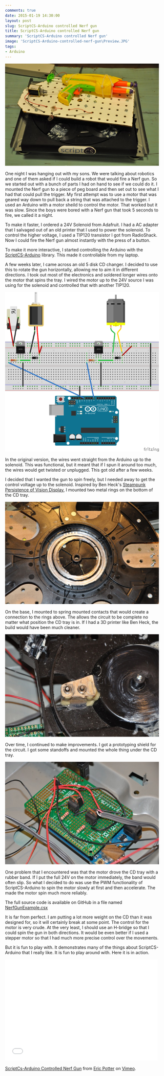 ```yaml
---
comments: true
date: 2015-01-19 14:30:00
layout: post
slug: ScriptCS-Arduino controlled Nerf gun
title: ScriptCS-Arduino controlled Nerf gun
summary: 'ScriptCS-Arduino controlled Nerf gun'
image: 'ScriptCS-Arduino-controlled-nerf-gun\Preview.JPG'
tags:
- Arduino
---
```


[![](/img/posts/ScriptCS-Arduino-controlled-nerf-gun/Top.JPG)](/img/posts/ScriptCS-Arduino-controlled-nerf-gun/Top.JPG)

One night I was hanging out with my sons. We were talking about robotics and one of them asked if I could build a robot that would fire a Nerf gun. So we started out with a bunch of parts I had on hand to see if we could do it. I mounted the Nerf gun to a piece of peg board and then set out to see what I had that could pull the trigger. My first attempt was to use a motor that was geared way down to pull back a string that was attached to the trigger. I used an Arduino with a motor sheild to control the motor. That worked but it was slow. Since the boys were bored with a Nerf gun that took 5 seconds to fire, we called it a night.

To make it faster, I ordered a 24V Solenoid from Adafruit. I had a AC adapter that I salvaged out of an old printer that I used to power the solenoid. To control the higher voltage, I used a TIP120 transistor I got from RadioShack. Now I could fire the Nerf gun almost instantly with the press of a button.

To make it more interactive, I started controlling the Arduino with the [ScriptCS-Arduino](http://www.humbletoolsmith.com/2014/04/04/Getting-Started-With-ScriptCS-Arduino/) library. This made it controllable from my laptop.

A few weeks later, I came across an old 5 disk CD changer. I decided to use this to rotate the gun horizontally, allowing me to aim it in different directions. I took out most of the electronics and soldered longer wires onto the motor that spins the tray. I wired the motor up to the 24V source I was using for the solenoid and controlled that with another TIP120.

[![](/img/posts/ScriptCS-Arduino-controlled-nerf-gun/Circuit.png)](/img/posts/ScriptCS-Arduino-controlled-nerf-gun/Circuit.png)

In the original version, the wires went straight from the Arduino up to the solenoid. This was functional, but it meant that if I spun it around too much, the wires would get twisted or unplugged. This got old after a few weeks.

I decided that I wanted the gun to spin freely, but I needed away to get the control voltage up to the solenoid. Inspired by Ben Heck's [Steampunk Persistence of Vision Display](https://www.youtube.com/watch?v=1reDoTu6L5w "Steampunk Persistence of Vision Display"), I mounted two metal rings on the bottom of the CD tray.

[![](/img/posts/ScriptCS-Arduino-controlled-nerf-gun/rings.JPG)](/img/posts/ScriptCS-Arduino-controlled-nerf-gun/rings.JPG)

On the base, I mounted to spring mounted contacts that would create a connection to the rings above. The allows the circuit to be complete no matter what position the CD tray is in. If I had a 3D printer like Ben Heck, the build would have been much cleaner.

[![](/img/posts/ScriptCS-Arduino-controlled-nerf-gun/contacts.JPG)](/img/posts/ScriptCS-Arduino-controlled-nerf-gun/contacts.JPG)

Over time, I continued to make improvements. I got a prototyping shield for the circuit. I got some standoffs and mounted the whole thing under the CD tray.

[![](/img/posts/ScriptCS-Arduino-controlled-nerf-gun/Arduino.JPG)](/img/posts/ScriptCS-Arduino-controlled-nerf-gun/Arduino.JPG)

One problem that I encountered was that the motor drove the CD tray with a rubber band. If I put the full 24V on the motor immediately, the band would often slip. So what I decided to do was use the PWM functionality of ScriptCS-Arduino to spin the motor slowly at first and then accelerate. The made the motor spin much more reliably. 

<script src="https://gist.github.com/pottereric/a95a3f9925e28bab72fb.js"></script>

The full source code is available on GitHub in a file named [NerfGunExample.csx](https://github.com/pottereric/scriptcs-arduino_examples/blob/master/NerfGunExample.csx)

It is far from perfect. I am putting a lot more weight on the CD than it was designed for, so it will certainly break at some point. The control for the motor is very crude. At the very least, I should use an H-bridge so that I could spin the gun in both directions. It would be even better if I used a stepper motor so that I had much more precise control over the movements. 

But it is fun to play with. It demonstrates many of the things about ScriptCS-Arduino that I really like. It is fun to play around with. Here it is in action.


<iframe src="//player.vimeo.com/video/116514637" width="500" height="331" frameborder="0" webkitallowfullscreen mozallowfullscreen allowfullscreen></iframe> <p><a href="http://vimeo.com/116514637">ScriptCs-Arduino Controlled Nerf Gun</a> from <a href="http://vimeo.com/user7221255">Eric Potter</a> on <a href="https://vimeo.com">Vimeo</a>.</p>
